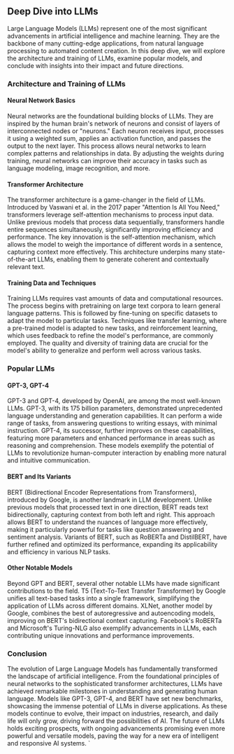 
## Deep Dive into LLMs

Large Language Models (LLMs) represent one of the most significant advancements in artificial intelligence and machine learning. They are the backbone of many cutting-edge applications, from natural language processing to automated content creation. In this deep dive, we will explore the architecture and training of LLMs, examine popular models, and conclude with insights into their impact and future directions.

### Architecture and Training of LLMs

#### Neural Network Basics

Neural networks are the foundational building blocks of LLMs. They are inspired by the human brain's network of neurons and consist of layers of interconnected nodes or "neurons." Each neuron receives input, processes it using a weighted sum, applies an activation function, and passes the output to the next layer. This process allows neural networks to learn complex patterns and relationships in data. By adjusting the weights during training, neural networks can improve their accuracy in tasks such as language modeling, image recognition, and more.

#### Transformer Architecture

The transformer architecture is a game-changer in the field of LLMs. Introduced by Vaswani et al. in the 2017 paper "Attention Is All You Need," transformers leverage self-attention mechanisms to process input data. Unlike previous models that process data sequentially, transformers handle entire sequences simultaneously, significantly improving efficiency and performance. The key innovation is the self-attention mechanism, which allows the model to weigh the importance of different words in a sentence, capturing context more effectively. This architecture underpins many state-of-the-art LLMs, enabling them to generate coherent and contextually relevant text.

#### Training Data and Techniques

Training LLMs requires vast amounts of data and computational resources. The process begins with pretraining on large text corpora to learn general language patterns. This is followed by fine-tuning on specific datasets to adapt the model to particular tasks. Techniques like transfer learning, where a pre-trained model is adapted to new tasks, and reinforcement learning, which uses feedback to refine the model's performance, are commonly employed. The quality and diversity of training data are crucial for the model's ability to generalize and perform well across various tasks.

### Popular LLMs

#### GPT-3, GPT-4

GPT-3 and GPT-4, developed by OpenAI, are among the most well-known LLMs. GPT-3, with its 175 billion parameters, demonstrated unprecedented language understanding and generation capabilities. It can perform a wide range of tasks, from answering questions to writing essays, with minimal instruction. GPT-4, its successor, further improves on these capabilities, featuring more parameters and enhanced performance in areas such as reasoning and comprehension. These models exemplify the potential of LLMs to revolutionize human-computer interaction by enabling more natural and intuitive communication.

#### BERT and Its Variants

BERT (Bidirectional Encoder Representations from Transformers), introduced by Google, is another landmark in LLM development. Unlike previous models that processed text in one direction, BERT reads text bidirectionally, capturing context from both left and right. This approach allows BERT to understand the nuances of language more effectively, making it particularly powerful for tasks like question answering and sentiment analysis. Variants of BERT, such as RoBERTa and DistilBERT, have further refined and optimized its performance, expanding its applicability and efficiency in various NLP tasks.

#### Other Notable Models

Beyond GPT and BERT, several other notable LLMs have made significant contributions to the field. T5 (Text-To-Text Transfer Transformer) by Google unifies all text-based tasks into a single framework, simplifying the application of LLMs across different domains. XLNet, another model by Google, combines the best of autoregressive and autoencoding models, improving on BERT's bidirectional context capturing. Facebook's RoBERTa and Microsoft's Turing-NLG also exemplify advancements in LLMs, each contributing unique innovations and performance improvements.

### Conclusion

The evolution of Large Language Models has fundamentally transformed the landscape of artificial intelligence. From the foundational principles of neural networks to the sophisticated transformer architectures, LLMs have achieved remarkable milestones in understanding and generating human language. Models like GPT-3, GPT-4, and BERT have set new benchmarks, showcasing the immense potential of LLMs in diverse applications. As these models continue to evolve, their impact on industries, research, and daily life will only grow, driving forward the possibilities of AI. The future of LLMs holds exciting prospects, with ongoing advancements promising even more powerful and versatile models, paving the way for a new era of intelligent and responsive AI systems.
`